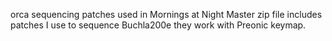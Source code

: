 orca sequencing patches used in Mornings at Night
Master zip file includes patches I use to sequence Buchla200e they work with Preonic keymap.
